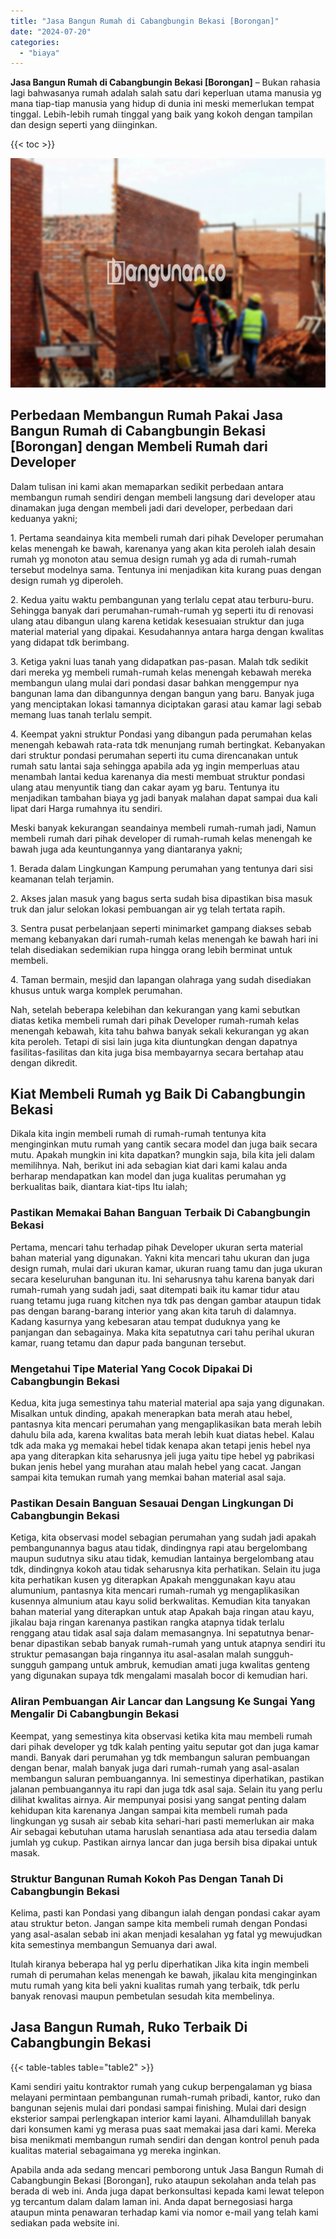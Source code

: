 ```yaml
---
title: "Jasa Bangun Rumah di Cabangbungin Bekasi [Borongan]"
date: "2024-07-20"
categories: 
  - "biaya"
---
```


**Jasa Bangun Rumah di Cabangbungin Bekasi \[Borongan\]** – Bukan rahasia lagi bahwasanya rumah adalah salah satu dari keperluan utama manusia yg mana tiap-tiap manusia yang hidup di dunia ini meski memerlukan tempat tinggal. Lebih-lebih rumah tinggal yang baik yang kokoh dengan tampilan dan design seperti yang diinginkan.

{{< toc >}}

![Jasa Bangun Rumah di Cabangbungin Bekasi [Borongan]](/images/borong-bangunan-06.png)

## Perbedaan Membangun Rumah Pakai Jasa Bangun Rumah di Cabangbungin Bekasi \[Borongan\] dengan Membeli Rumah dari Developer

Dalam tulisan ini kami akan memaparkan sedikit perbedaan antara membangun rumah sendiri dengan membeli langsung dari developer atau dinamakan juga dengan membeli jadi dari developer, perbedaan dari keduanya yakni;

1\. Pertama seandainya kita membeli rumah dari pihak Developer perumahan kelas menengah ke bawah, karenanya yang akan kita peroleh ialah desain rumah yg monoton atau semua design rumah yg ada di rumah-rumah tersebut modelnya sama. Tentunya ini menjadikan kita kurang puas dengan design rumah yg diperoleh.

2\. Kedua yaitu waktu pembangunan yang terlalu cepat atau terburu-buru. Sehingga banyak dari perumahan-rumah-rumah yg seperti itu di renovasi ulang atau dibangun ulang karena ketidak kesesuaian struktur dan juga material material yang dipakai. Kesudahannya antara harga dengan kwalitas yang didapat tdk berimbang.

3\. Ketiga yakni luas tanah yang didapatkan pas-pasan. Malah tdk sedikit dari mereka yg membeli rumah-rumah kelas menengah kebawah mereka membangun ulang mulai dari pondasi dasar bahkan menggempur nya bangunan lama dan dibangunnya dengan bangun yang baru. Banyak juga yang menciptakan lokasi tamannya diciptakan garasi atau kamar lagi sebab memang luas tanah terlalu sempit.

4\. Keempat yakni struktur Pondasi yang dibangun pada perumahan kelas menengah kebawah rata-rata tdk menunjang rumah bertingkat. Kebanyakan dari struktur pondasi perumahan seperti itu cuma direncanakan untuk rumah satu lantai saja sehingga apabila ada yg ingin memperluas atau menambah lantai kedua karenanya dia mesti membuat struktur pondasi ulang atau menyuntik tiang dan cakar ayam yg baru. Tentunya itu menjadikan tambahan biaya yg jadi banyak malahan dapat sampai dua kali lipat dari Harga rumahnya itu sendiri.

Meski banyak kekurangan seandainya membeli rumah-rumah jadi, Namun membeli rumah dari pihak developer di rumah-rumah kelas menengah ke bawah juga ada keuntungannya yang diantaranya yakni;

1\. Berada dalam Lingkungan Kampung perumahan yang tentunya dari sisi keamanan telah terjamin.

2\. Akses jalan masuk yang bagus serta sudah bisa dipastikan bisa masuk truk dan jalur selokan lokasi pembuangan air yg telah tertata rapih.

3\. Sentra pusat perbelanjaan seperti minimarket gampang diakses sebab memang kebanyakan dari rumah-rumah kelas menengah ke bawah hari ini telah disediakan sedemikian rupa hingga orang lebih berminat untuk membeli.

4\. Taman bermain, mesjid dan lapangan olahraga yang sudah disediakan khusus untuk warga komplek perumahan.

Nah, setelah beberapa kelebihan dan kekurangan yang kami sebutkan diatas ketika membeli rumah dari pihak Developer rumah-rumah kelas menengah kebawah, kita tahu bahwa banyak sekali kekurangan yg akan kita peroleh. Tetapi di sisi lain juga kita diuntungkan dengan dapatnya fasilitas-fasilitas dan kita juga bisa membayarnya secara bertahap atau dengan dikredit.

## Kiat Membeli Rumah yg Baik Di Cabangbungin Bekasi

Dikala kita ingin membeli rumah di rumah-rumah tentunya kita menginginkan mutu rumah yang cantik secara model dan juga baik secara mutu. Apakah mungkin ini kita dapatkan? mungkin saja, bila kita jeli dalam memilihnya. Nah, berikut ini ada sebagian kiat dari kami kalau anda berharap mendapatkan kan model dan juga kualitas perumahan yg berkualitas baik, diantara kiat-tips Itu ialah;

### Pastikan Memakai Bahan Banguan Terbaik Di Cabangbungin Bekasi

Pertama, mencari tahu terhadap pihak Developer ukuran serta material bahan material yang digunakan. Yakni kita mencari tahu ukuran dan juga design rumah, mulai dari ukuran kamar, ukuran ruang tamu dan juga ukuran secara keseluruhan bangunan itu. Ini seharusnya tahu karena banyak dari rumah-rumah yang sudah jadi, saat ditempati baik itu kamar tidur atau ruang tetamu juga ruang kitchen nya tdk pas dengan gambar ataupun tidak pas dengan barang-barang interior yang akan kita taruh di dalamnya. Kadang kasurnya yang kebesaran atau tempat duduknya yang ke panjangan dan sebagainya. Maka kita sepatutnya cari tahu perihal ukuran kamar, ruang tetamu dan dapur pada bangunan tersebut.

### Mengetahui Tipe Material Yang Cocok Dipakai Di Cabangbungin Bekasi

Kedua, kita juga semestinya tahu material material apa saja yang digunakan. Misalkan untuk dinding, apakah menerapkan bata merah atau hebel, pantasnya kita mencari perumahan yang mengaplikasikan bata merah lebih dahulu bila ada, karena kwalitas bata merah lebih kuat diatas hebel. Kalau tdk ada maka yg memakai hebel tidak kenapa akan tetapi jenis hebel nya apa yang diterapkan kita seharusnya jeli juga yaitu tipe hebel yg pabrikasi bukan jenis hebel yang murahan atau malah hebel yang cacat. Jangan sampai kita temukan rumah yang memkai bahan material asal saja.

### Pastikan Desain Banguan Sesauai Dengan Lingkungan Di Cabangbungin Bekasi

Ketiga, kita observasi model sebagian perumahan yang sudah jadi apakah pembangunannya bagus atau tidak, dindingnya rapi atau bergelombang maupun sudutnya siku atau tidak, kemudian lantainya bergelombang atau tdk, dindingnya kokoh atau tidak seharusnya kita perhatikan. Selain itu juga kita perhatikan kusen yg diterapkan Apakah menggunakan kayu atau alumunium, pantasnya kita mencari rumah-rumah yg mengaplikasikan kusennya almunium atau kayu solid berkwalitas. Kemudian kita tanyakan bahan material yang diterapkan untuk atap Apakah baja ringan atau kayu, jikalau baja ringan karenanya pastikan rangka atapnya tidak terlalu renggang atau tidak asal saja dalam memasangnya. Ini sepatutnya benar-benar dipastikan sebab banyak rumah-rumah yang untuk atapnya sendiri itu struktur pemasangan baja ringannya itu asal-asalan malah sungguh-sungguh gampang untuk ambruk, kemudian amati juga kwalitas genteng yang digunakan supaya tdk mengalami masalah bocor di kemudian hari.

### Aliran Pembuangan Air Lancar dan Langsung Ke Sungai Yang Mengalir Di Cabangbungin Bekasi

Keempat, yang semestinya kita observasi ketika kita mau membeli rumah dari pihak developer yg tdk kalah penting yaitu seputar got dan juga kamar mandi. Banyak dari perumahan yg tdk membangun saluran pembuangan dengan benar, malah banyak juga dari rumah-rumah yang asal-asalan membangun saluran pembuangannya. Ini semestinya diperhatikan, pastikan jalanan pembuangannya itu rapi dan juga tdk asal saja. Selain itu yang perlu dilihat kwalitas airnya. Air mempunyai posisi yang sangat penting dalam kehidupan kita karenanya Jangan sampai kita membeli rumah pada lingkungan yg susah air sebab kita sehari-hari pasti memerlukan air maka Air sebagai kebutuhan utama haruslah senantiasa ada atau tersedia dalam jumlah yg cukup. Pastikan airnya lancar dan juga bersih bisa dipakai untuk masak.

### Struktur Bangunan Rumah Kokoh Pas Dengan Tanah Di Cabangbungin Bekasi

Kelima, pasti kan Pondasi yang dibangun ialah dengan pondasi cakar ayam atau struktur beton. Jangan sampe kita membeli rumah dengan Pondasi yang asal-asalan sebab ini akan menjadi kesalahan yg fatal yg mewujudkan kita semestinya membangun Semuanya dari awal.

Itulah kiranya beberapa hal yg perlu diperhatikan Jika kita ingin membeli rumah di perumahan kelas menengah ke bawah, jikalau kita menginginkan mutu rumah yang kita beli yakni kualitas rumah yang terbaik, tdk perlu banyak renovasi maupun pembetulan sesudah kita membelinya.

## Jasa Bangun Rumah, Ruko Terbaik Di Cabangbungin Bekasi

{{< table-tables table="table2" >}}

Kami sendiri yaitu kontraktor rumah yang cukup berpengalaman yg biasa melayani permintaan pembangunan rumah-rumah pribadi, kantor, ruko dan bangunan sejenis mulai dari pondasi sampai finishing. Mulai dari design eksterior sampai perlengkapan interior kami layani. Alhamdulillah banyak dari konsumen kami yg merasa puas saat memakai jasa dari kami. Mereka bisa menikmati membangun rumah sendiri dan dengan kontrol penuh pada kualitas material sebagaimana yg mereka inginkan.

Apabila anda ada sedang mencari pemborong untuk Jasa Bangun Rumah di Cabangbungin Bekasi \[Borongan\], ruko ataupun sekolahan anda telah pas berada di web ini. Anda juga dapat berkonsultasi kepada kami lewat telepon yg tercantum dalam dalam laman ini. Anda dapat bernegosiasi harga ataupun minta penawaran terhadap kami via nomor e-mail yang telah kami sediakan pada website ini.
